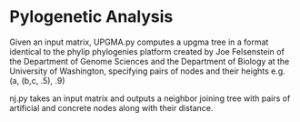 # Pylogenetic Analysis

Given an input matrix, UPGMA.py computes a upgma tree in a format identical to the phylip phylogenies platform created by 
Joe Felsenstein of the Department of Genome Sciences and the Department of Biology at the University of Washington, specifying
pairs of nodes and their heights e.g. (a, (b,c, .5), .9)

nj.py takes an input matrix and outputs a neighbor joining tree with pairs of artificial and concrete nodes along with their
distance. 
